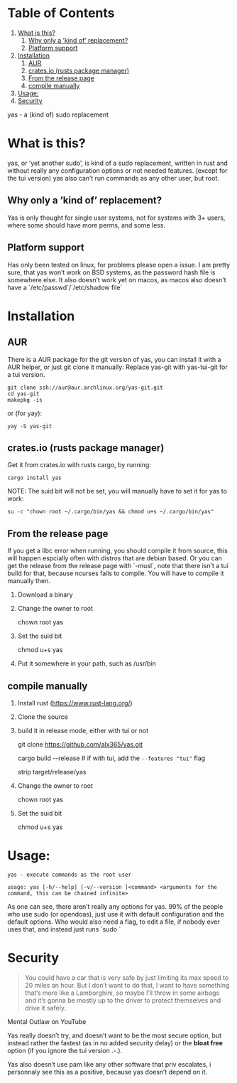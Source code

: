 
# Table of Contents

1.  [What is this?](#orgce73af9)
    1.  [Why only a &rsquo;kind of&rsquo; replacement?](#org3cd6b27)
    2.  [Platform support](#org26cb271)
2.  [Installation](#orge23286a)
    1.  [AUR](#org7f6b4a7)
    2.  [crates.io (rusts package manager)](#org3ac9e43)
    3.  [From the release page](#orgbb4d594)
    4.  [compile manually](#org1720fc7)
3.  [Usage:](#org5353508)
4.  [Security](#orgbb5eab1)

yas - a (kind of) sudo replacement


<a id="orgce73af9"></a>

# What is this?

yas, or &rsquo;yet another sudo&rsquo;, is kind of a sudo replacement, written in rust and without really any configuration options or not needed features. (except for the tui version)
yas also can&rsquo;t run commands as any other user, but root.


<a id="org3cd6b27"></a>

## Why only a &rsquo;kind of&rsquo; replacement?

Yas is only thought for single user systems, not for systems with 3+ users, where some should have more perms, and some less.


<a id="org26cb271"></a>

## Platform support

Has only been tested on linux, for problems please open a issue.
I am pretty sure, that yas won&rsquo;t work on BSD systems, as the password hash file is somewhere else.
It also doesn&rsquo;t work yet on macos, as macos also doesn&rsquo;t have a \`/etc/passwd\`/\`/etc/shadow file\`


<a id="orge23286a"></a>

# Installation


<a id="org7f6b4a7"></a>

## AUR

There is a AUR package for the git version of yas, you can install it with a AUR helper, or just git clone it manually:
Replace yas-git with yas-tui-git for a tui version.

    git clone ssh://aur@aur.archlinux.org/yas-git.git
    cd yas-git
    makepkg -is

or (for yay):

    yay -S yas-git


<a id="org3ac9e43"></a>

## crates.io (rusts package manager)

Get it from crates.io with rusts cargo, by running:

    cargo install yas

NOTE: The suid bit will not be set, you will manually have to set it for yas to work:

    su -c "chown root ~/.cargo/bin/yas && chmod u+s ~/.cargo/bin/yas"


<a id="orgbb4d594"></a>

## From the release page

If you get a libc error when running, you should compile it from source, this will happen espcially often with distros that are debian based.
Or you can get the release from the release page with \`-musl\`, note that there isn&rsquo;t a tui build for that, because ncurses fails to compile. You will have to compile it manually then.

1.  Download a binary
2.  Change the owner to root

    chown root yas

1.  Set the suid bit

    chmod u+s yas

1.  Put it somewhere in your path, such as /usr/bin


<a id="org1720fc7"></a>

## compile manually

1.  Install rust (<https://www.rust-lang.org/>)
2.  Clone the source
3.  build it in release mode, either with tui or not

    git clone https://github.com/alx365/yas.git
    
    cargo build --release # if with tui, add the `--features "tui"` flag
    
    strip target/release/yas

1.  Change the owner to root

    chown root yas

1.  Set the suid bit

    chmod u+s yas


<a id="org5353508"></a>

# Usage:

    yas - execute commands as the root user
    
    usage: yas [-h/--help] [-v/--version ]<command> <arguments for the command, this can be chained infinite>

As one can see, there aren&rsquo;t really any options for yas.
99% of the people who use sudo (or opendoas), just use it with default configuration and the default options.
Who would also need a flag, to edit a file, if nobody ever uses that, and instead just runs \`sudo <editor> <file>\`


<a id="orgbb5eab1"></a>

# Security

> You could have a car that is very safe by just limiting its
> max speed to 20 miles an hour. But I don&rsquo;t want to do that, I want to have
> something that&rsquo;s more like a Lamborghini, so maybe I&rsquo;ll throw in some airbags and
> it&rsquo;s gonna be mostly up to the driver to protect themselves and drive it safely.

Mental Outlaw on YouTube

Yas really doesn&rsquo;t try, and doesn&rsquo;t want to be the most secure option, but instead rather the fastest (as in no added security delay) or the **bloat free** option (if you ignore the tui version .-.).

Yas also doesn&rsquo;t use pam like any other software that priv escalates, i personnaly see this as a positive, because yas doesn&rsquo;t depend on it.

